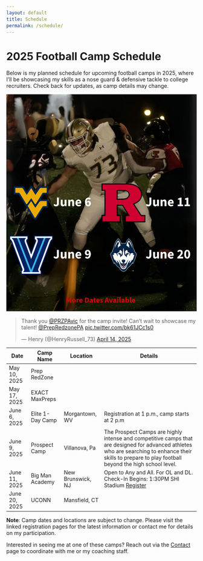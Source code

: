 ```yaml
---
layout: default
title: Schedule
permalink: /schedule/
---
```

# 2025 Football Camp Schedule

Below is my planned schedule for upcoming football camps in 2025, where I’ll be showcasing my skills as a nose guard & defensive tackle to college recruiters. Check back for updates, as camp details may change.

![Henry Russell](/assets/images/henry-schedule.jpg)  

<blockquote class="twitter-tweet"><p lang="en" dir="ltr">Thank you <a href="https://twitter.com/PRZPAvic?ref_src=twsrc%5Etfw">@PRZPAvic</a> for the camp invite! Can’t wait to showcase my talent! <a href="https://twitter.com/PrepRedzonePA?ref_src=twsrc%5Etfw">@PrepRedzonePA</a> <a href="https://t.co/bk61JCc1s0">pic.twitter.com/bk61JCc1s0</a></p>&mdash; Henry (@HenryRussell_73) <a href="https://twitter.com/HenryRussell_73/status/1911910724118470696?ref_src=twsrc%5Etfw">April 14, 2025</a></blockquote> <script async src="https://platform.twitter.com/widgets.js" charset="utf-8"></script>

| Date                  | Camp Name                                | Location       | Details                                                                                     |
|-----------------------|------------------------------------------|----------------|---------------------------------------------------------------------------------------------|
| May 10, 2025  | Prep RedZone
| May 17, 2025 | EXACT MaxPreps 
| June 6, 2025  | Elite 1-Day Camp                         | Morgantown, WV | Registration at 1 p.m., camp starts at 2 p.m |
| June 9, 2025          | Prospect Camp                            | Villanova, Pa | The Prospect Camps are highly intense and competitive camps that are designed for advanced athletes who are searching to enhance their skills to prepare to play football beyond the high school level. 
| June 11, 2025 | Big Man Academy                       | New Brunswick, NJ     | Open to Any and All. For OL and DL. Check-In Begins: 1:30PM SHI Stadium  [Register](https://scarletknights.com/sports/2025/2/27/2025-rutgers-football-camps.aspx) |
| June 20, 2025 | UCONN              | Mansfield, CT  | 


**Note**: Camp dates and locations are subject to change. Please visit the linked registration pages for the latest information or contact me for details on my participation.

Interested in seeing me at one of these camps? Reach out via the [Contact](/contact/) page to coordinate with me or my coaching staff.

